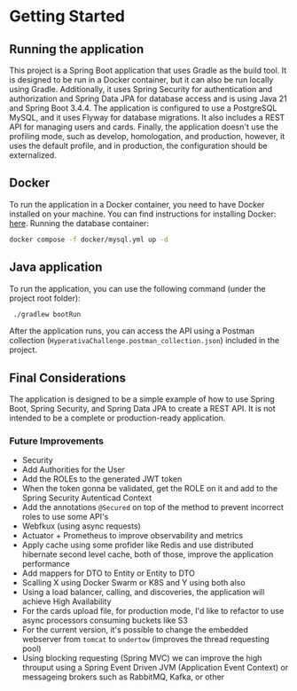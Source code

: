 # Getting Started

## Running the application
This project is a Spring Boot application that uses Gradle as the build tool. It is designed to be run in a Docker container, but it can also be run locally using Gradle.
Additionally, it uses Spring Security for authentication and authorization and Spring Data JPA for database access and is using Java 21 and Spring Boot 3.4.4.
The application is configured to use a PostgreSQL MySQL, and it uses Flyway for database migrations. It also includes a REST API for managing users and cards.
Finally, the application doesn't use the profiling mode, such as develop, homologation, and production, however, it uses the default profile, and in production, the configuration should be externalized.

## Docker
To run the application in a Docker container, you need to have Docker installed on your machine. You can find instructions for installing Docker: [here](https://docs.docker.com/get-docker/).
Running the database container:

```bash
docker compose -f docker/mysql.yml up -d
```

## Java application
To run the application, you can use the following command (under the project root folder):

```bash
 ./gradlew bootRun
```        
After the application runs, you can access the API using a Postman collection (`HyperativaChallenge.postman_collection.json`) included in the project. 

## Final Considerations
The application is designed to be a simple example of how to use Spring Boot, Spring Security, and Spring Data JPA to create a REST API. It is not intended to be a complete or production-ready application.

### Future Improvements
- Security
 - Add Authorities for the User
 - Add the ROLEs to the generated JWT token
 - When the token gonna be validated, get the ROLE on it and add to the Spring Security Autenticad Context
 - Add the annotations `@Secured` on top of the method to prevent incorrect roles to use some API's
- Webfkux (using async requests)
- Actuator + Prometheus to improve observability and metrics
- Apply cache using some profider like Redis and use distributed hibernate second level cache, both of those, improve the application performance
- Add mappers for DTO to Entity or Entity to DTO
- Scalling X using Docker Swarm or K8S and Y using both also 
- Using a load balancer, calling, and discoveries, the application will achieve High Availability
- For the cards upload file, for production mode, I'd like to refactor to use async processors consuming buckets like S3
- For the current version, it's possíble to change the embedded webserver from `tomcat` to `undertow` (improves the thread requesting pool)
- Using blocking requesting (Spring MVC) we can improve the high throuput using a Spring Event Driven JVM (Application Event Context) or messageing brokers such as RabbitMQ, Kafka, or other
